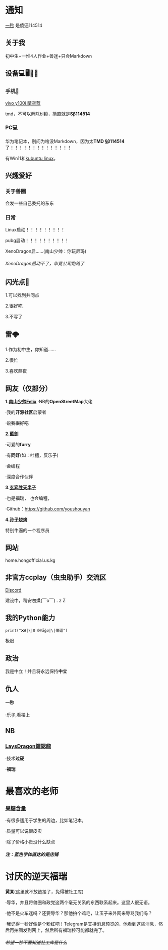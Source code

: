 # 通知
[一秒](https://www.iesdouyin.com/share/user/MS4wLjABAAAAtauCbU_O-Lv_PbwBrRyyxxn472afC9eC0HnPNOGIIeGcR6WY-zozWrczTUwgkzmk)
是傻逼114514
## 关于我
初中生+一堆4人作业+兽迷+只会Markdown
## 设备💻🖥️📱🤳
### 手机🤳
[vivo y100i 晴空蓝](https://shop.vivo.com.cn/product/10009116?skuId=129892)

tmd，不可以解除bl锁，简直就是**Sβ114514**
### PC💻
华为笔记本，别问为啥没Markdown，因为太**TMD §β114514**了！！！！！！！！！！！！！！

有Win11和[kubuntu linux](https://kubuntu.org/)。

## 兴趣爱好
### 关于兽圈
会发一些自己委托的东东
### 日常
Linux启动！！！！！！！！！

pubg启动！！！！！！！！！！

XenoDragon启......(南山少帅：你玩尼玛)

###### XenoDragon启动不了，毕竟公司跑路了

## 闪光点🤩
1.可以找到共同点

2.~~很好吃~~

3.不写了
## 雷🌩️
1.作为初中生，你知道......

2.很忙

3.喜欢熬夜
## 网友（仅部分）
**1.[南山少帅Felix](https://www.facebook.com/felix.ng.52056)**
·NB的**OpenStreetMap**大佬

·我的**开源社区**启蒙者

·~~说我很好吃~~

**2.[藍劍](https://b23.tv/tXjBRXO)**

·可爱的**furry**

·有**同好**(如：吐槽，反乐子)

·会编程

·深度合作伙伴

**3.[玄弈胜天半子](https://www.iesdouyin.com/share/user/MS4wLjABAAAAIkmnYIDQwU5KgfOF8b_xCFSdeS6qmQjq7H-CefRHhLHv28v0-JQ5TmjNEAEQQ9Z0)**

·也是福瑞， 也会编程， 

·Github：https://github.com/youshouyan

**4.[孙子烧烤](https://v.douyin.com/ifyh2Tx6/)**

特别牛逼的一个程序员

## 网站

home.hongofficial.us.kg

## 非官方ccplay（虫虫助手）交流区
[Discord](https://discord.gg/BfUceZNGQJ)

建设中，稍安勿燥(￣o￣) . z Z

## 我的Python能力
`print("❌Ə|\|0 Ð®️åğø|\|傻逼")`

极限

## 政治
我是中立！并且将永远保持**中立**

## 仇人

#### 一秒

·乐子,看楼上

## NB

### [LaysDragon鐳鍶龍](https://github.com/LaysDragon)

·技术**过硬**

·**福瑞**

# 最喜欢的老师

### [果糖含量](https://m.tb.cn/h.TM9oiM9C3egbbou)

·有很多适用于学生的周边，比如笔记本。

·质量可以说很皮实

·除了价格小贵没什么缺点

##### 注：蓝色字体直达的是店铺

# 讨厌的逆天福瑞

**黄某**(这里就不放链接了，免得被社工库)

·辱华，并且将兽圈和政党这两个毫无关系的东西联系起来。这里人很无语。

·他不是火车迷吗？还要辱华？那他拍个鸡毛，让玉子来外网来辱骂我们吗？

·我记得一秒好像是个粉红吧！Telegram是支持消息预览的，他看到这些消息，然后再拍图发到网上，然后所有福瑞控可能都就完了。

###### ~~希望一秒不要知道社工库是什么~~
